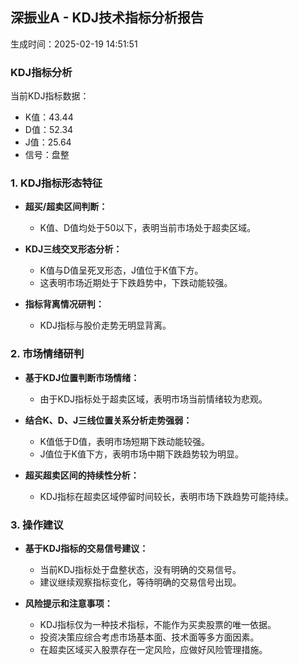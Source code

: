 ## 深振业A - KDJ技术指标分析报告
生成时间：2025-02-19 14:51:51

### KDJ指标分析
当前KDJ指标数据：
- K值：43.44
- D值：52.34
- J值：25.64
- 信号：盘整

### 1. KDJ指标形态特征
- **超买/超卖区间判断：**
  - K值、D值均处于50以下，表明当前市场处于超卖区域。

- **KDJ三线交叉形态分析：**
  - K值与D值呈死叉形态，J值位于K值下方。
  - 这表明市场近期处于下跌趋势中，下跌动能较强。

- **指标背离情况研判：**
  - KDJ指标与股价走势无明显背离。

### 2. 市场情绪研判
- **基于KDJ位置判断市场情绪：**
  - 由于KDJ指标处于超卖区域，表明市场当前情绪较为悲观。

- **结合K、D、J三线位置关系分析走势强弱：**
  - K值低于D值，表明市场短期下跌动能较强。
  - J值位于K值下方，表明市场中期下跌趋势较为明显。

- **超买超卖区间的持续性分析：**
  - KDJ指标在超卖区域停留时间较长，表明市场下跌趋势可能持续。

### 3. 操作建议
- **基于KDJ指标的交易信号建议：**
  - 当前KDJ指标处于盘整状态，没有明确的交易信号。
  - 建议继续观察指标变化，等待明确的交易信号出现。

- **风险提示和注意事项：**
  - KDJ指标仅为一种技术指标，不能作为买卖股票的唯一依据。
  - 投资决策应综合考虑市场基本面、技术面等多方面因素。
  - 在超卖区域买入股票存在一定风险，应做好风险管理措施。